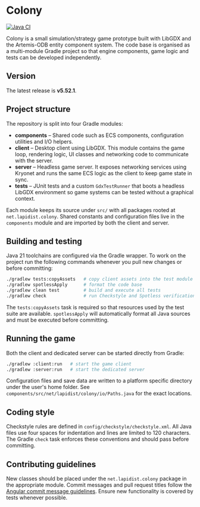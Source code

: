 # Colony
[![Java CI](https://github.com/bylapidist/colony/actions/workflows/gradle.yml/badge.svg)](https://github.com/bylapidist/colony/actions/workflows/gradle.yml)

Colony is a small simulation/strategy game prototype built with LibGDX and the Artemis-ODB
entity component system. The code base is organised as a multi-module Gradle project so that
engine components, game logic and tests can be developed independently.

## Version
The latest release is **v5.52.1**.

## Project structure
The repository is split into four Gradle modules:

- **components** – Shared code such as ECS components, configuration utilities and I/O helpers.
- **client** – Desktop client using LibGDX. This module contains the game loop, rendering logic,
  UI classes and networking code to communicate with the server.
- **server** – Headless game server. It exposes networking services using Kryonet and runs the
  same ECS logic as the client to keep game state in sync.
- **tests** – JUnit tests and a custom `GdxTestRunner` that boots a headless LibGDX environment
  so game systems can be tested without a graphical context.

Each module keeps its source under `src/` with all packages rooted at
`net.lapidist.colony`. Shared constants and configuration files live in the
`components` module and are imported by both the client and server.

## Building and testing
Java 21 toolchains are configured via the Gradle wrapper. To work on the project run the
following commands whenever you pull new changes or before committing:

```bash
./gradlew tests:copyAssets   # copy client assets into the test module
./gradlew spotlessApply      # format the code base
./gradlew clean test         # build and execute all tests
./gradlew check              # run Checkstyle and Spotless verification
```

The `tests:copyAssets` task is required so that resources used by the test suite are
available. `spotlessApply` will automatically format all Java sources and must be executed
before committing.

## Running the game
Both the client and dedicated server can be started directly from Gradle:

```bash
./gradlew :client:run   # start the game client
./gradlew :server:run   # start the dedicated server
```

Configuration files and save data are written to a platform specific directory under the
user's home folder. See `components/src/net/lapidist/colony/io/Paths.java` for the
exact locations.

## Coding style
Checkstyle rules are defined in `config/checkstyle/checkstyle.xml`. All Java files use
four spaces for indentation and lines are limited to 120 characters. The Gradle
`check` task enforces these conventions and should pass before committing.

## Contributing guidelines
New classes should be placed under the `net.lapidist.colony` package in the
appropriate module. Commit messages and pull request titles follow the
[Angular commit message guidelines](https://github.com/angular/angular/blob/main/CONTRIBUTING.md#commit).
Ensure new functionality is covered by tests whenever possible.

